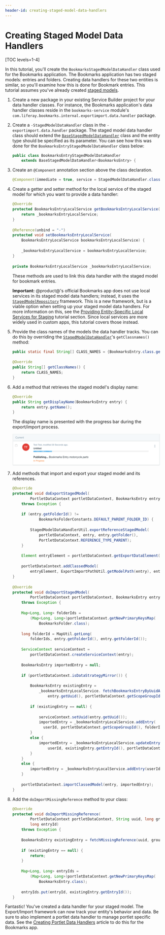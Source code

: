 ```yaml
---
header-id: creating-staged-model-data-handlers
---
```


# Creating Staged Model Data Handlers

[TOC levels=1-4]

In this tutorial, you'll create the `BookmarksStagedModelDataHandler` class used
for the Bookmarks application. The Bookmarks application has two staged models:
entries and folders. Creating data handlers for these two entities is similar,
so you'll examine how this is done for Bookmark entries. This tutorial assumes
you've already created
[staged models](/docs/7-2/frameworks/-/knowledge_base/frameworks/developing-staged-models).

1.  Create a new package in your existing Service Builder project for your data
    handler classes. For instance, the Bookmarks application's data handler
    classes reside in the `bookmarks-service` module's
    `com.liferay.bookmarks.internal.exportimport.data.handler` package.

2.  Create a `-StagedModelDataHandler` class in the `-exportimport.data.handler`
    package. The staged model data handler class should extend the
    [`BaseStagedModelDataHandler`](@platform-ref@/7.1-latest/javadocs/portal-kernel/com/liferay/exportimport/kernel/lar/BaseStagedModelDataHandler.html)
    class and the entity type should be specified as its parameter. You can see
    how this was done for the `BookmarksEntryStagedModelDataHandler` class
    below:

    ```java
    public class BookmarksEntryStagedModelDataHandler
        extends BaseStagedModelDataHandler<BookmarksEntry> {
    ```

3.  Create an `@Component` annotation section above the class declaration.

    ```java
    @Component(immediate = true, service = StagedModelDataHandler.class)
    ```

4.  Create a getter and setter method for the local service of the staged model
    for which you want to provide a data handler:

    ```java
    @Override
    protected BookmarksEntryLocalService getBookmarksEntryLocalService() {
        return _bookmarksEntryLocalService;
    }

    @Reference(unbind = "-")
    protected void setBookmarksEntryLocalService(
        BookmarksEntryLocalService bookmarksEntryLocalService) {

        _bookmarksEntryLocalService = bookmarksEntryLocalService;
    }

    private BookmarksEntryLocalService _bookmarksEntryLocalService;
    ```

    These methods are used to link this data handler with the staged model for
    bookmark entries.

    **Important:** @product@'s official Bookmarks app does not use local
    services in its staged model data handlers; instead, it uses the
    [`StagedModelRepository`](@app-ref@/web-experience/latest/javadocs/com/liferay/exportimport/staged/model/repository/StagedModelRepository.html)
    framework. This is a new framework, but is a viable option when setting up
    your staged model data handlers. For more information on this, see the
    [Providing Entity-Specific Local Services for Staging](/docs/7-2/frameworks/-/knowledge_base/frameworks/providing-entity-specific-local-services-for-staging)
    tutorial section. Since local services are more widely used in custom apps,
    this tutorial covers those instead.

5.  Provide the class names of the models the data handler tracks. You can do
    this by overriding the
    [`StagedModelDataHandler`](@platform-ref@/7.1-latest/javadocs/portal-kernel/com/liferay/exportimport/kernel/lar/StagedModelDataHandler.html)'s
    `getClassnames()` method:

    ```java
    public static final String[] CLASS_NAMES = {BookmarksEntry.class.getName()};

    @Override
    public String[] getClassNames() {
        return CLASS_NAMES;
    }
    ```

6.  Add a method that retrieves the staged model's display name:

    ```java
    @Override
    public String getDisplayName(BookmarksEntry entry) {
        return entry.getName();
    }
    ```

    The display name is presented with the progress bar during the export/import
    process.

    ![Figure 1: Your staged model data handler provides the display name in the Export/Import UI.](../../../../images/staged-model-display-name.png)

7.  Add methods that import and export your staged model and its references.

    ```java
    @Override
    protected void doExportStagedModel(
            PortletDataContext portletDataContext, BookmarksEntry entry)
        throws Exception {

        if (entry.getFolderId() !=
                BookmarksFolderConstants.DEFAULT_PARENT_FOLDER_ID) {

            StagedModelDataHandlerUtil.exportReferenceStagedModel(
                portletDataContext, entry, entry.getFolder(),
                PortletDataContext.REFERENCE_TYPE_PARENT);
        }

        Element entryElement = portletDataContext.getExportDataElement(entry);

        portletDataContext.addClassedModel(
            entryElement, ExportImportPathUtil.getModelPath(entry), entry);
    }

    @Override
    protected void doImportStagedModel(
            PortletDataContext portletDataContext, BookmarksEntry entry)
        throws Exception {

        Map<Long, Long> folderIds =
            (Map<Long, Long>)portletDataContext.getNewPrimaryKeysMap(
                BookmarksFolder.class);

        long folderId = MapUtil.getLong(
            folderIds, entry.getFolderId(), entry.getFolderId());

        ServiceContext serviceContext =
            portletDataContext.createServiceContext(entry);

        BookmarksEntry importedEntry = null;

        if (portletDataContext.isDataStrategyMirror()) {

            BookmarksEntry existingEntry =
                _bookmarksEntryLocalService. fetchBookmarksEntryByUuidAndGroupId(
                    entry.getUuid(), portletDataContext.getScopeGroupId());

            if (existingEntry == null) {

                serviceContext.setUuid(entry.getUuid());
                importedEntry = _bookmarksEntryLocalService.addEntry(					
                  userId, portletDataContext.getScopeGroupId(), folderId, entry.getName(), entry.getUrl(), entry.getDescription(), serviceContext);
            }
            else {
                importedEntry = _bookmarksEntryLocalService.updateEntry(
                    userId, existingEntry.getEntryId(), portletDataContext.getScopeGroupId(), folderId, entry.getName(), entry.getUrl(), entry.getDescription(),	serviceContext);
            }
        }
        else {
            importedEntry = _bookmarksEntryLocalService.addEntry(userId, portletDataContext.getScopeGroupId(), folderId,entry.getName(), entry.getUrl(), entry.getDescription(),	serviceContext);
        }

        portletDataContext.importClassedModel(entry, importedEntry);
    }
    ```

8.  Add the `doImportMissingReference` method to your class:

    ```java
    @Override
    protected void doImportMissingReference(
            PortletDataContext portletDataContext, String uuid, long groupId,
            long entryId)
        throws Exception {

        BookmarksEntry existingEntry = fetchMissingReference(uuid, groupId);

        if (existingEntry == null) {
            return;
        }

        Map<Long, Long> entryIds =
            (Map<Long, Long>)portletDataContext.getNewPrimaryKeysMap(
                BookmarksEntry.class);

        entryIds.put(entryId, existingEntry.getEntryId());
    }
    ```

Fantastic! You've created a data handler for your staged model. The
Export/Import framework can now track your entity's behavior and data. Be sure
to also implement a portlet data handler to manage portlet specific data. See
the
[Creating Portlet Data Handlers](/docs/7-2/frameworks/-/knowledge_base/frameworks/creating-portlet-data-handlers)
article to do this for the Bookmarks app.

